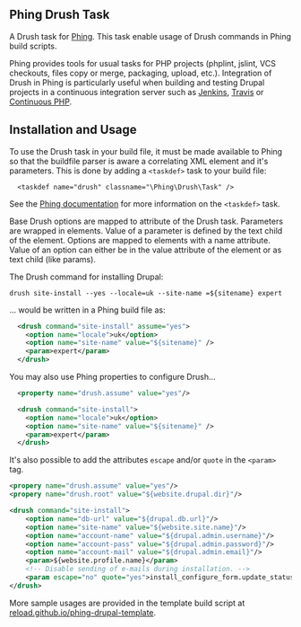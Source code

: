 ## Phing Drush Task

A Drush task for [Phing](http://www.phing.info/). This task enable usage of Drush commands in Phing build scripts.

Phing provides tools for usual tasks for PHP projects (phplint, jslint, VCS checkouts, files copy or merge, packaging, upload, etc.). Integration of Drush in Phing is particularly useful when building and testing Drupal projects in a continuous integration server such as [Jenkins](http://jenkins-ci.org/), [Travis](https://travis-ci.org/) or [Continuous PHP](https://continuousphp.com/).
 
## Installation and Usage

To use the Drush task in your build file,  it must be made available to Phing so that the buildfile parser is aware a correlating XML element and it's parameters. This is done by adding a `<taskdef>` task to your build file:

```
  <taskdef name="drush" classname="\Phing\Drush\Task" />
```

See the [Phing documentation](http://www.phing.info/docs/guide/stable/chapters/appendixes/AppendixB-CoreTasks.html#TaskdefTask) for more information on the `<taskdef>` task.

Base Drush options are mapped to attribute of the Drush task. Parameters are wrapped in elements. Value of a parameter is defined by the text child of the element. Options are mapped to elements with a name attribute. Value of an option can either be in the value attribute of the element or as text child (like params).

The Drush command for installing Drupal:

`drush site-install --yes --locale=uk --site-name =${sitename} expert`

... would be written in a Phing build file as:

```xml
  <drush command="site-install" assume="yes">
    <option name="locale">uk</option>
    <option name="site-name" value="${sitename}" />
    <param>expert</param>
  </drush> 
```

You may also use Phing properties to configure Drush...

```xml
  <property name="drush.assume" value="yes"/>

  <drush command="site-install">
    <option name="locale">uk</option>
    <option name="site-name" value="${sitename}" />
    <param>expert</param>
  </drush> 
```

It's also possible to add the attributes `escape` and/or `quote` in the ```<param>``` tag.

```xml
<propery name="drush.assume" value="yes"/>
<propery name="drush.root" value="${website.drupal.dir}"/>

<drush command="site-install">
    <option name="db-url" value="${drupal.db.url}"/>
    <option name="site-name" value="${website.site.name}"/>
    <option name="account-name" value="${drupal.admin.username}"/>
    <option name="account-pass" value="${drupal.admin.password}"/>
    <option name="account-mail" value="${drupal.admin.email}"/>
    <param>${website.profile.name}</param>
    <!-- Disable sending of e-mails during installation. -->
    <param escape="no" quote="yes">install_configure_form.update_status_module='array(FALSE,FALSE)'</param>
</drush>
```

More sample usages are provided in the template build script at [reload.github.io/phing-drupal-template](https://reload.github.io/phing-drupal-template/).

